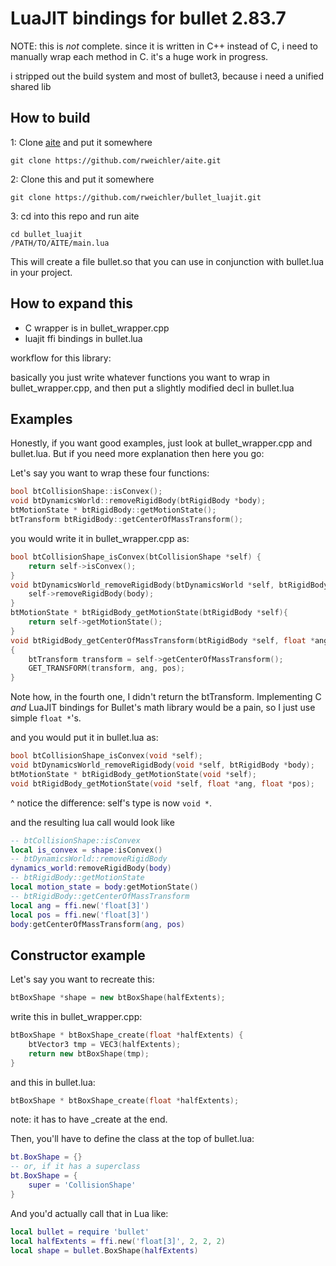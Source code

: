 # LuaJIT bindings for bullet 2.83.7

NOTE: this is *not* complete. since it is written in C++ instead of C, i need to manually wrap each method in C. it's a huge work in progress.

i stripped out the build system and most of bullet3, because i need a unified shared lib

## How to build

1: Clone [aite](https://github.com/rweichler/aite) and put it somewhere

```
git clone https://github.com/rweichler/aite.git
```

2: Clone this and put it somewhere

```
git clone https://github.com/rweichler/bullet_luajit.git
```

3: cd into this repo and run aite

```
cd bullet_luajit
/PATH/TO/AITE/main.lua
```

This will create a file bullet.so that you can use in conjunction with bullet.lua in your project.

## How to expand this

* C wrapper is in bullet\_wrapper.cpp
* luajit ffi bindings in bullet.lua

workflow for this library:

basically you just write whatever functions you want to wrap in bullet\_wrapper.cpp, and then put a slightly modified decl in bullet.lua

## Examples

Honestly, if you want good examples, just look at bullet\_wrapper.cpp and bullet.lua. But if you need more explanation then here you go:

Let's say you want to wrap these four functions:

```cpp
bool btCollisionShape::isConvex();
void btDynamicsWorld::removeRigidBody(btRigidBody *body);
btMotionState * btRigidBody::getMotionState();
btTransform btRigidBody::getCenterOfMassTransform();
```

you would write it in bullet\_wrapper.cpp as:
```cpp
bool btCollisionShape_isConvex(btCollisionShape *self) {
    return self->isConvex();
}
void btDynamicsWorld_removeRigidBody(btDynamicsWorld *self, btRigidBody *body){
    self->removeRigidBody(body);
}
btMotionState * btRigidBody_getMotionState(btRigidBody *self){
    return self->getMotionState();
}
void btRigidBody_getCenterOfMassTransform(btRigidBody *self, float *ang, float *pos)
{
    btTransform transform = self->getCenterOfMassTransform();
    GET_TRANSFORM(transform, ang, pos);
}
```

Note how, in the fourth one, I didn't return the btTransform. Implementing C *and* LuaJIT bindings for Bullet's math library would be a pain, so I just use simple `float *`'s.

and you would put it in bullet.lua as:
```c
bool btCollisionShape_isConvex(void *self);
void btDynamicsWorld_removeRigidBody(void *self, btRigidBody *body);
btMotionState * btRigidBody_getMotionState(void *self);
void btRigidBody_getMotionState(void *self, float *ang, float *pos);
```

^ notice the difference: self's type is now `void *`.

and the resulting lua call would look like
```lua
-- btCollisionShape::isConvex
local is_convex = shape:isConvex()
-- btDynamicsWorld::removeRigidBody
dynamics_world:removeRigidBody(body)
-- btRigidBody::getMotionState
local motion_state = body:getMotionState()
-- btRigidBody::getCenterOfMassTransform
local ang = ffi.new('float[3]')
local pos = ffi.new('float[3]')
body:getCenterOfMassTransform(ang, pos)
```

## Constructor example

Let's say you want to recreate this:
```cpp
btBoxShape *shape = new btBoxShape(halfExtents);
```

write this in bullet\_wrapper.cpp:
```cpp
btBoxShape * btBoxShape_create(float *halfExtents) {
    btVector3 tmp = VEC3(halfExtents);
    return new btBoxShape(tmp);
}
```

and this in bullet.lua:
```c
btBoxShape * btBoxShape_create(float *halfExtents);
```

note: it has to have _create at the end.

Then, you'll have to define the class at the top of bullet.lua:
```lua
bt.BoxShape = {}
-- or, if it has a superclass
bt.BoxShape = {
    super = 'CollisionShape'
}
```

And you'd actually call that in Lua like:
```lua
local bullet = require 'bullet'
local halfExtents = ffi.new('float[3]', 2, 2, 2)
local shape = bullet.BoxShape(halfExtents)
```
